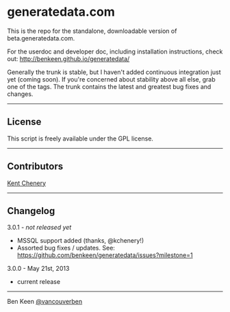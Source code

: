 # generatedata.com

This is the repo for the standalone, downloadable version of beta.generatedata.com.

For the userdoc and developer doc, including installation instructions, check out:
http://benkeen.github.io/generatedata/

Generally the trunk is stable, but I haven't added continuous integration just yet (coming soon). If you're concerned
about stability above all else, grab one of the tags. The trunk contains the latest and greatest bug fixes and changes.

- - -

## License

This script is freely available under the GPL license.

- - -

## Contributors

[Kent Chenery](https://github.com/kchenery)

- - -

## Changelog

3.0.1 - *not released yet*
- MSSQL support added (thanks, @kchenery!)
- Assorted bug fixes / updates. See: https://github.com/benkeen/generatedata/issues?milestone=1

3.0.0 - May 21st, 2013
- current release

- - -

Ben Keen
[@vancouverben](https://twitter.com/#!/vancouverben)